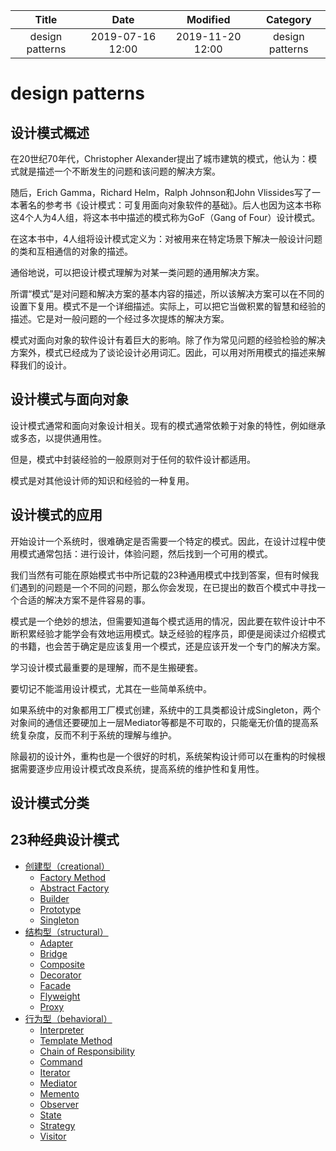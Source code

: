 | Title                | Date             | Modified         | Category          |
|:--------------------:|:----------------:|:----------------:|:-----------------:|
| design patterns      | 2019-07-16 12:00 | 2019-11-20 12:00 | design patterns   |



# design patterns


## 设计模式概述


在20世纪70年代，Christopher Alexander提出了城市建筑的模式，他认为：模式就是描述一个不断发生的问题和该问题的解决方案。

随后，Erich Gamma，Richard Helm，Ralph Johnson和John Vlissides写了一本著名的参考书《设计模式：可复用面向对象软件的基础》。后人也因为这本书称这4个人为4人组，将这本书中描述的模式称为GoF（Gang of Four）设计模式。

在这本书中，4人组将设计模式定义为：对被用来在特定场景下解决一般设计问题的类和互相通信的对象的描述。

通俗地说，可以把设计模式理解为对某一类问题的通用解决方案。



所谓“模式”是对问题和解决方案的基本内容的描述，所以该解决方案可以在不同的设置下复用。模式不是一个详细描述。实际上，可以把它当做积累的智慧和经验的描述。它是对一般问题的一个经过多次提炼的解决方案。


模式对面向对象的软件设计有着巨大的影响。除了作为常见问题的经验检验的解决方案外，模式已经成为了谈论设计必用词汇。因此，可以用对所用模式的描述来解释我们的设计。


## 设计模式与面向对象
设计模式通常和面向对象设计相关。现有的模式通常依赖于对象的特性，例如继承或多态，以提供通用性。

但是，模式中封装经验的一般原则对于任何的软件设计都适用。

模式是对其他设计师的知识和经验的一种复用。


## 设计模式的应用

开始设计一个系统时，很难确定是否需要一个特定的模式。因此，在设计过程中使用模式通常包括：进行设计，体验问题，然后找到一个可用的模式。

我们当然有可能在原始模式书中所记载的23种通用模式中找到答案，但有时候我们遇到的问题是一个不同的问题，那么你会发现，在已提出的数百个模式中寻找一个合适的解决方案不是件容易的事。

模式是一个绝妙的想法，但需要知道每个模式适用的情况，因此要在软件设计中不断积累经验才能学会有效地运用模式。缺乏经验的程序员，即便是阅读过介绍模式的书籍，也会苦于确定是应该复用一个模式，还是应该开发一个专门的解决方案。


学习设计模式最重要的是理解，而不是生搬硬套。



要切记不能滥用设计模式，尤其在一些简单系统中。

如果系统中的对象都用工厂模式创建，系统中的工具类都设计成Singleton，两个对象间的通信还要硬加上一层Mediator等都是不可取的，只能毫无价值的提高系统复杂度，反而不利于系统的理解与维护。

除最初的设计外，重构也是一个很好的时机，系统架构设计师可以在重构的时候根据需要逐步应用设计模式改良系统，提高系统的维护性和复用性。




## 设计模式分类





## 23种经典设计模式

- [创建型（creational）](./creational/README.md)
    - [Factory Method](./creational/factory_method.md)
    - [Abstract Factory](./creational/abstract_factory.md)
    - [Builder](./creational/builder.md)
    - [Prototype](./creational/prototype.md)
    - [Singleton](./creational/singleton.md)
- [结构型（structural）](./structural/README.md)
    - [Adapter](./structural/adapter.md)
    - [Bridge](./structural/bridge.md)
    - [Composite](./structural/composite.md)
    - [Decorator](./structural/decorator.md)
    - [Facade](./structural/facade.md)
    - [Flyweight](./structural/flyweight.md)
    - [Proxy](./structural/proxy.md)
- [行为型（behavioral）](./behavioral/README.md)
    - [Interpreter](./behavioral/interpreter.md)
    - [Template Method](./behavioral/template_method.md)
    - [Chain of Responsibility](./behavioral/chain_of_responsibility.md)
    - [Command](./behavioral/command.md)
    - [Iterator](./behavioral/iterator.md)
    - [Mediator](./behavioral/mediator.md)
    - [Memento](./behavioral/memento.md)
    - [Observer](./behavioral/observer.md)
    - [State](./behavioral/state.md)
    - [Strategy](./behavioral/strategy.md)
    - [Visitor](./behavioral/visitor.md)


